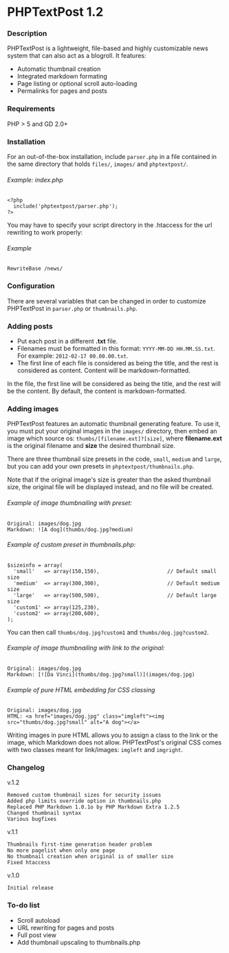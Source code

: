 # PHPTextPost 1.2
### Description

PHPTextPost is a lightweight, file-based and highly customizable news system that can also act as a blogroll. It features:

* Automatic thumbnail creation
* Integrated markdown formating
* Page listing or optional scroll auto-loading
* Permalinks for pages and posts

### Requirements

PHP > 5 and GD 2.0+

### Installation

For an out-of-the-box installation, include `parser.php` in a file contained in the same directory that holds `files/`, `images/` and `phptextpost/`.

###### Example: index.php

	<?php
	  include('phptextpost/parser.php');
	?>

You may have to specify your script directory in the .htaccess for the url rewriting to work properly:

###### Example

	RewriteBase /news/

### Configuration

There are several variables that can be changed in order to customize PHPTextPost in `parser.php` or `thumbnails.php`.

### Adding posts

* Put each post in a different **.txt** file.
* Filenames must be formatted in this format: `YYYY-MM-DD HH.MM.SS.txt`. For example: `2012-02-17 00.00.00.txt`.
* The first line of each file is considered as being the title, and the rest is considered as content. Content will be markdown-formatted.

In the file, the first line will be considered as being the title, and the rest will be the content. By default, the content is markdown-formatted.
	  
### Adding images

PHPTextPost features an automatic thumbnail generating feature. To use it, you must put your original images in the `images/` directory, then embed an image which source os: `thumbs/[filename.ext]?[size]`, where **filename.ext** is the original filename and **size** the desired thumbnail size.

There are three thumbnail size presets in the code, `small`, `medium` and `large`, but you can add your own presets in `phptextpost/thumbnails.php`.

Note that if the original image's size is greater than the asked thumbnail size, the original file will be displayed instead, and no file will be created.

###### Example of image thumbnailing with preset:

	Original: images/dog.jpg
	Markdown: ![A dog](thumbs/dog.jpg?medium)

###### Example of custom preset in thumbnails.php:

	$sizeinfo = array(
	  'small'   => array(150,150),                      // Default small size
	  'medium'  => array(300,300),                      // Default medium size
	  'large'   => array(500,500),                      // Default large size
	  'custom1' => array(125,230),
	  'custom2' => array(200,600),
	);

You can then call `thumbs/dog.jpg?custom1` and `thumbs/dog.jpg?custom2`.

###### Example of image thumbnailing with link to the original:

	Original: images/dog.jpg
	Markdown: [![Da Vinci](thumbs/dog.jpg?small)](images/dog.jpg)

###### Example of pure HTML embedding for CSS classing

	Original: images/dog.jpg
	HTML: <a href="images/dog.jpg" class="imgleft"><img src="thumbs/dog.jpg?small" alt="A dog"></a>

Writing images in pure HTML allows you to assign a class to the link or the image, which Markdown does not allow. PHPTextPost's original CSS comes with two classes meant for link/images: `imgleft` and `imgright`.

### Changelog

v.1.2

	Removed custom thumbnail sizes for security issues
	Added php limits override option in thumbnails.php
	Replaced PHP Markdown 1.0.1o by PHP Markdown Extra 1.2.5
	Changed thumbnail syntax
	Various bugfixes

v.1.1

	Thumbnails first-time generation header problem
	No more pagelist when only one page
	No thumbnail creation when original is of smaller size
	Fixed htaccess

v.1.0

	Initial release
	
### To-do list

* Scroll autoload
* URL rewriting for pages and posts
* Full post view
* Add thumbnail upscaling to thumbnails.php
